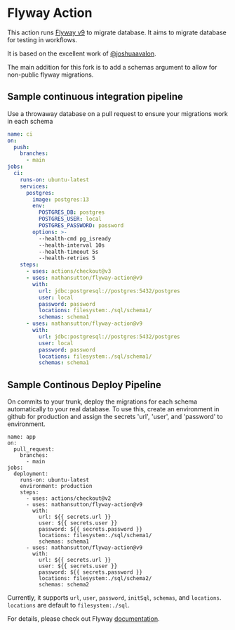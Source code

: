 # Flyway Action

This action runs [Flyway v9][flyway] to migrate database. It aims to migrate database for testing in workflows.

It is based on the excellent work of [@joshuaavalon](https://github.com/joshuaavalon/flyway-action).

The main addition for this fork is to add a schemas argument to allow for non-public flyway migrations.

## Sample continuous integration pipeline

Use a throwaway database on a pull request to ensure your migrations work in each schema

```yaml
name: ci
on:
  push:
    branches: 
      - main
jobs:
  ci:
    runs-on: ubuntu-latest
    services:
      postgres:
        image: postgres:13
        env:
          POSTGRES_DB: postgres
          POSTGRES_USER: local
          POSTGRES_PASSWORD: password
        options: >-
          --health-cmd pg_isready
          --health-interval 10s
          --health-timeout 5s
          --health-retries 5
    steps:
      - uses: actions/checkout@v3
      - uses: nathansutton/flyway-action@v9
        with:
          url: jdbc:postgresql://postgres:5432/postgres
          user: local
          password: password
          locations: filesystem:./sql/schema1/
          schemas: schema1
      - uses: nathansutton/flyway-action@v9
        with:
          url: jdbc:postgresql://postgres:5432/postgres
          user: local
          password: password
          locations: filesystem:./sql/schema1/
          schemas: schema1

```

## Sample Continous Deploy Pipeline

On commits to your trunk, deploy the migrations for each schema automatically to your real database.
To use this, create an environment in github for production and assign the secrets 'url', 'user', and 'password' to environment.

```
name: app
on:
  pull_request:
    branches: 
      - main
jobs:
  deployment:
    runs-on: ubuntu-latest
    environment: production
    steps:
      - uses: actions/checkout@v2
      - uses: nathansutton/flyway-action@v9
        with:
          url: ${{ secrets.url }}
          user: ${{ secrets.user }}
          password: ${{ secrets.password }}
          locations: filesystem:./sql/schema1/
          schemas: schema1
      - uses: nathansutton/flyway-action@v9
        with:
          url: ${{ secrets.url }}
          user: ${{ secrets.user }}
          password: ${{ secrets.password }}
          locations: filesystem:./sql/schema2/
          schemas: schema2 
```


Currently, it supports `url`, `user`, `password`, `initSql`, `schemas`, and `locations`. `locations` are default to `filesystem:./sql`.

For details, please check out Flyway [documentation].

[flyway]: https://flywaydb.org/
[documentation]: https://flywaydb.org/documentation/configuration/parameters/
